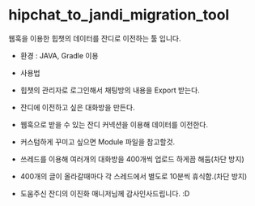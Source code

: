 # hipchat_to_jandi_migration_tool

웹훅을 이용한 힙챗의 데이터를 잔디로 이전하는 툴 입니다.

* 환경 : JAVA, Gradle 이용
* 사용법
* 힙챗의 관리자로 로그인해서 채팅방의 내용을 Export 받는다.
* 잔디에 이전하고 싶은 대화방을 만든다.
* 웹훅으로 받을 수 있는 잔디 커넥션을 이용해 데이터를 이전한다.
* 커스텀하게 꾸미고 싶으면 Module 파일을 참고할것.
* 쓰레드를 이용해 여러개의 대화방을 400개씩 업로드 하게끔 해둠(차단 방지)
* 400개의 글이 올라갈때마다 각 스레드에서 별도로 10분씩 휴식함.(차단 방지)

* 도움주신 잔디의 이진화 매니저님께 감사인사드립니다. :D
